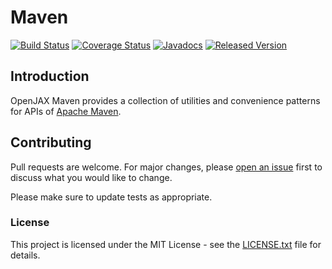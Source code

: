 # Maven

[![Build Status](https://travis-ci.org/openjax/maven.png)](https://travis-ci.org/openjax/maven)
[![Coverage Status](https://coveralls.io/repos/github/openjax/maven/badge.svg)](https://coveralls.io/github/openjax/maven)
[![Javadocs](https://www.javadoc.io/badge/org.openjax.maven/maven.svg)](https://www.javadoc.io/doc/org.openjax.maven/maven)
[![Released Version](https://img.shields.io/maven-central/v/org.openjax.maven/maven.svg)](https://mvnrepository.com/artifact/org.openjax.maven/maven)

## Introduction

OpenJAX Maven provides a collection of utilities and convenience patterns for APIs of [Apache Maven][apache-maven].

## Contributing

Pull requests are welcome. For major changes, please [open an issue](../../issues) first to discuss what you would like to change.

Please make sure to update tests as appropriate.

### License

This project is licensed under the MIT License - see the [LICENSE.txt](LICENSE.txt) file for details.

[apache-maven]: http://maven.apache.org